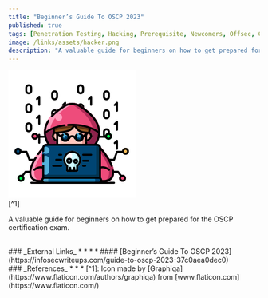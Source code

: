 ```yaml
---
title: "Beginner’s Guide To OSCP 2023"
published: true
tags: [Penetration Testing, Hacking, Prerequisite, Newcomers, Offsec, Certifications, OSCP]
image: /links/assets/hacker.png
description: "A valuable guide for beginners on how to get prepared for the OSCP certification exam."
---
```


![](/links/assets/hacker.png)
<br>
[^1]

A valuable guide for beginners on how to get prepared for the OSCP certification exam.

<br>
### _External Links_
* * *
* #### [Beginner’s Guide To OSCP 2023](https://infosecwriteups.com/guide-to-oscp-2023-37c0aea0dec0)

<br>
### _References_
* * *
[^1]: Icon made by [Graphiqa](https://www.flaticon.com/authors/graphiqa) from [www.flaticon.com](https://www.flaticon.com/)
